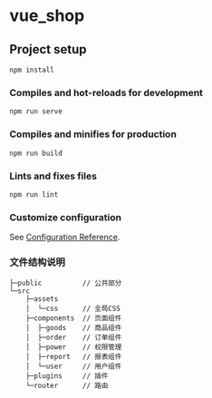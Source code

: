 # vue_shop

## Project setup

```
npm install
```

### Compiles and hot-reloads for development

```
npm run serve
```

### Compiles and minifies for production

```
npm run build
```

### Lints and fixes files

```
npm run lint
```

### Customize configuration

See [Configuration Reference](https://cli.vuejs.org/config/).

### 文件结构说明

```
├─public          // 公共部分
└─src
    ├─assets
    │  └─css      // 全局CSS
    ├─components  // 页面组件
    │  ├─goods    // 商品组件
    │  ├─order    // 订单组件
    │  ├─power    // 权限管理
    │  ├─report   // 报表组件
    │  └─user     // 用户组件
    ├─plugins     // 插件
    └─router      // 路由
```
